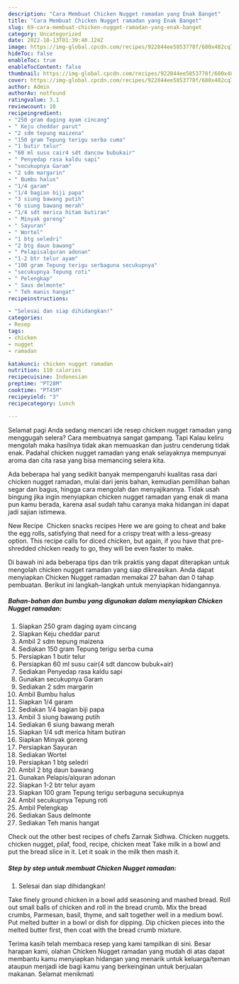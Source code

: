 ```yaml
---
description: "Cara Membuat Chicken Nugget ramadan yang Enak Banget"
title: "Cara Membuat Chicken Nugget ramadan yang Enak Banget"
slug: 69-cara-membuat-chicken-nugget-ramadan-yang-enak-banget
category: Uncategorized
date: 2022-10-13T01:39:40.124Z
image: https://img-global.cpcdn.com/recipes/922844ee5853778f/680x482cq70/chicken-nugget-ramadan-foto-resep-utama.jpg
hideToc: false
enableToc: true
enableTocContent: false
thumbnail: https://img-global.cpcdn.com/recipes/922844ee5853778f/680x482cq70/chicken-nugget-ramadan-foto-resep-utama.jpg
cover: https://img-global.cpcdn.com/recipes/922844ee5853778f/680x482cq70/chicken-nugget-ramadan-foto-resep-utama.jpg
author: Admin
authorAv: notfound
ratingvalue: 3.1
reviewcount: 10
recipeingredient:
- "250 gram daging ayam cincang"
- " Keju cheddar parut"
- "2 sdm tepung maizena"
- "150 gram Tepung terigu serba cuma"
- "1 butir telur"
- "60 ml susu cair4 sdt dancow bubukair"
- " Penyedap rasa kaldu sapi"
- "secukupnya Garam"
- "2 sdm margarin"
- " Bumbu halus"
- "1/4 garam"
- "1/4 bagian biji papa"
- "3 siung bawang putih"
- "6 siung bawang merah"
- "1/4 sdt merica hitam butiran"
- " Minyak goreng"
- " Sayuran"
- " Wortel"
- "1 btg seledri"
- "2 btg daun bawang"
- " Pelapisalquran adonan"
- "1-2 btr telur ayam"
- "100 gram Tepung terigu serbaguna secukupnya"
- "secukupnya Tepung roti"
- " Pelengkap"
- " Saus delmonte"
- " Teh manis hangat"
recipeinstructions:

- "Selesai dan siap dihidangkan!"
categories:
- Resep
tags:
- chicken
- nugget
- ramadan

katakunci: chicken nugget ramadan 
nutrition: 110 calories
recipecuisine: Indonesian
preptime: "PT28M"
cooktime: "PT45M"
recipeyield: "3"
recipecategory: Lunch

---
```



Selamat pagi Anda sedang mencari ide resep chicken nugget ramadan yang menggugah selera? Cara membuatnya sangat gampang. Tapi Kalau keliru mengolah maka hasilnya tidak akan memuaskan dan justru cenderung tidak enak. Padahal chicken nugget ramadan yang enak selayaknya mempunyai aroma dan cita rasa yang bisa memancing selera kita.


Ada beberapa hal yang sedikit banyak mempengaruhi kualitas rasa dari chicken nugget ramadan, mulai dari jenis bahan, kemudian pemilihan bahan segar dan bagus, hingga cara mengolah dan menyajikannya. Tidak usah bingung jika ingin menyiapkan chicken nugget ramadan yang enak di mana pun kamu berada, karena asal sudah tahu caranya maka hidangan ini dapat jadi sajian istimewa.

New Recipe ️ Chicken snacks recipes Here we are going to cheat and bake the egg rolls, satisfying that need for a crispy treat with a less-greasy option. This recipe calls for diced chicken, but again, if you have that pre-shredded chicken ready to go, they will be even faster to make.


Di bawah ini ada beberapa tips dan trik praktis yang dapat diterapkan untuk mengolah chicken nugget ramadan yang siap dikreasikan. Anda dapat menyiapkan Chicken Nugget ramadan memakai 27 bahan dan 0 tahap pembuatan. Berikut ini langkah-langkah untuk menyiapkan hidangannya.

<!--inarticleads1-->

##### Bahan-bahan dan bumbu yang digunakan dalam menyiapkan Chicken Nugget ramadan:

1. Siapkan 250 gram daging ayam cincang
1. Siapkan  Keju cheddar parut
1. Ambil 2 sdm tepung maizena
1. Sediakan 150 gram Tepung terigu serba cuma
1. Persiapkan 1 butir telur
1. Persiapkan 60 ml susu cair(4 sdt dancow bubuk+air)
1. Sediakan  Penyedap rasa kaldu sapi
1. Gunakan secukupnya Garam
1. Sediakan 2 sdm margarin
1. Ambil  Bumbu halus
1. Siapkan 1/4 garam
1. Sediakan 1/4 bagian biji papa
1. Ambil 3 siung bawang putih
1. Sediakan 6 siung bawang merah
1. Siapkan 1/4 sdt merica hitam butiran
1. Siapkan  Minyak goreng
1. Persiapkan  Sayuran
1. Sediakan  Wortel
1. Persiapkan 1 btg seledri
1. Ambil 2 btg daun bawang
1. Gunakan  Pelapis/alquran adonan
1. Siapkan 1-2 btr telur ayam
1. Siapkan 100 gram Tepung terigu serbaguna secukupnya
1. Ambil secukupnya Tepung roti
1. Ambil  Pelengkap
1. Sediakan  Saus delmonte
1. Sediakan  Teh manis hangat


Check out the other best recipes of chefs Zarnak Sidhwa. Chicken nuggets. chicken nugget, pilaf, food, recipe, chicken meat Take milk in a bowl and put the bread slice in it. Let it soak in the milk then mash it. 

<!--inarticleads2-->

##### Step by step untuk membuat Chicken Nugget ramadan:


1. Selesai dan siap dihidangkan!

Take finely ground chicken in a bowl add seasoning and mashed bread. Roll out small balls of chicken and roll in the bread crumb. Mix the bread crumbs, Parmesan, basil, thyme, and salt together well in a medium bowl. Put melted butter in a bowl or dish for dipping. Dip chicken pieces into the melted butter first, then coat with the bread crumb mixture. 

Terima kasih telah membaca resep yang kami tampilkan di sini. Besar harapan kami, olahan Chicken Nugget ramadan yang mudah di atas dapat membantu kamu menyiapkan hidangan yang menarik untuk keluarga/teman ataupun menjadi ide bagi kamu yang berkeinginan untuk berjualan makanan. Selamat menikmati
